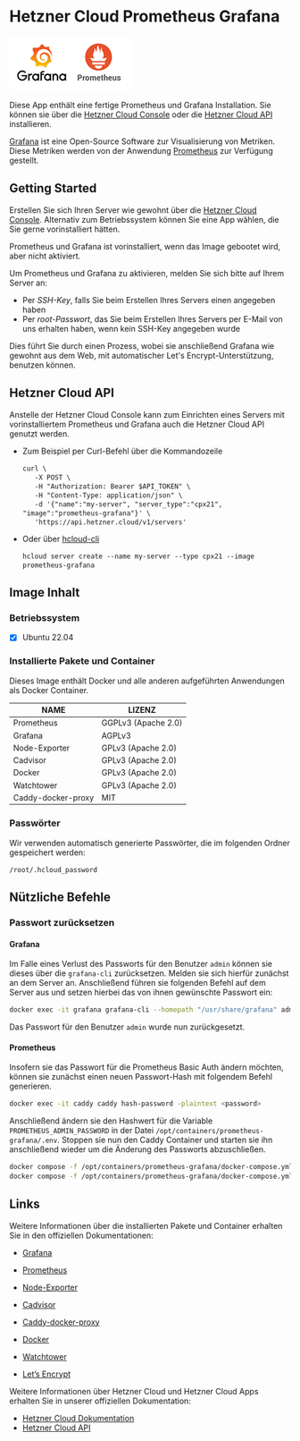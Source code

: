 # Hetzner Cloud Prometheus Grafana

<img src="images/prometheus-grafana-logo.png" height="97px">

Diese App enthält eine fertige Prometheus und Grafana Installation.
Sie können sie über die [Hetzner Cloud Console](https://console.hetzner.cloud) oder die [Hetzner Cloud API](https://docs.hetzner.cloud/#servers-create-a-server) installieren.

[Grafana](https://grafana.com/) ist eine Open-Source Software zur Visualisierung von Metriken. Diese Metriken werden von der Anwendung [Prometheus](https://prometheus.io/) zur Verfügung gestellt.

## Getting Started

Erstellen Sie sich Ihren Server wie gewohnt über die [Hetzner Cloud Console](https://console.hetzner.cloud). Alternativ zum Betriebssystem können Sie eine App wählen, die Sie gerne vorinstalliert hätten.

Prometheus und Grafana ist vorinstalliert, wenn das Image gebootet wird, aber nicht aktiviert.

Um Prometheus und Grafana zu aktivieren, melden Sie sich bitte auf Ihrem Server an:

- Per _SSH-Key_, falls Sie beim Erstellen Ihres Servers einen angegeben haben
- Per _root-Passwort_, das Sie beim Erstellen Ihres Servers per E-Mail von uns erhalten haben, wenn kein SSH-Key angegeben wurde

Dies führt Sie durch einen Prozess, wobei sie anschließend Grafana wie gewohnt aus dem Web, mit automatischer Let's Encrypt-Unterstützung, benutzen können.

## Hetzner Cloud API

Anstelle der Hetzner Cloud Console kann zum Einrichten eines Servers mit vorinstalliertem Prometheus und Grafana auch die Hetzner Cloud API genutzt werden.

- Zum Beispiel per Curl-Befehl über die Kommandozeile

  ```
  curl \
     -X POST \
     -H "Authorization: Bearer $API_TOKEN" \
     -H "Content-Type: application/json" \
     -d '{"name":"my-server", "server_type":"cpx21", "image":"prometheus-grafana"}' \
     'https://api.hetzner.cloud/v1/servers'
  ```

- Oder über [hcloud-cli](https://github.com/hetznercloud/cli)

  ```
  hcloud server create --name my-server --type cpx21 --image prometheus-grafana
  ```

## Image Inhalt

### Betriebssystem

- [x] Ubuntu 22.04

### Installierte Pakete und Container

Dieses Image enthält Docker und alle anderen aufgeführten Anwendungen als Docker Container.

| NAME               | LIZENZ              |
| ------------------ | ------------------- |
| Prometheus         | GGPLv3 (Apache 2.0) |
| Grafana            | AGPLv3              |
| Node-Exporter      | GPLv3 (Apache 2.0)  |
| Cadvisor           | GPLv3 (Apache 2.0)  |
| Docker             | GPLv3 (Apache 2.0)  |
| Watchtower         | GPLv3 (Apache 2.0)  |
| Caddy-docker-proxy | MIT                 |

### Passwörter

Wir verwenden automatisch generierte Passwörter, die im folgenden Ordner gespeichert werden:

```
/root/.hcloud_password
```

## Nützliche Befehle

### Passwort zurücksetzen

#### Grafana

Im Falle eines Verlust des Passworts für den Benutzer `admin` können sie dieses über die `grafana-cli` zurücksetzen. Melden sie sich hierfür zunächst an dem Server an.
Anschließend führen sie folgenden Befehl auf dem Server aus und setzen hierbei das von ihnen gewünschte Passwort ein:

```bash
docker exec -it grafana grafana-cli --homepath "/usr/share/grafana" admin reset-admin-password <password>
```

Das Passwort für den Benutzer `admin` wurde nun zurückgesetzt.

#### Prometheus

Insofern sie das Passwort für die Prometheus Basic Auth ändern möchten, können sie zunächst einen neuen Passwort-Hash mit folgendem Befehl generieren.

```bash
docker exec -it caddy caddy hash-password -plaintext <password>
```

Anschließend ändern sie den Hashwert für die Variable `PROMETHEUS_ADMIN_PASSWORD` in der Datei `/opt/containers/prometheus-grafana/.env`. Stoppen sie nun den Caddy Container und starten sie ihn anschließend wieder um die Änderung des Passworts abzuschließen.

```bash
docker compose -f /opt/containers/prometheus-grafana/docker-compose.yml stop caddy
docker compose -f /opt/containers/prometheus-grafana/docker-compose.yml start caddy
```

## Links

Weitere Informationen über die installierten Pakete und Container erhalten Sie in den offiziellen Dokumentationen:

- [Grafana](https://grafana.com/)
- [Prometheus](https://prometheus.io/)
- [Node-Exporter](https://github.com/prometheus/node_exporter)
- [Cadvisor](https://github.com/google/cadvisor)
- [Caddy-docker-proxy](https://github.com/lucaslorentz/caddy-docker-proxy/)
- [Docker](https://www.docker.com/)
- [Watchtower](https://containrrr.dev/watchtower/)

- [Let’s Encrypt](https://letsencrypt.org/de/docs/)

Weitere Informationen über Hetzner Cloud und Hetzner Cloud Apps erhalten Sie in unserer offiziellen Dokumentation:

- [Hetzner Cloud Dokumentation](https://docs.hetzner.com/de/cloud/)
- [Hetzner Cloud API](https://docs.hetzner.cloud/)
